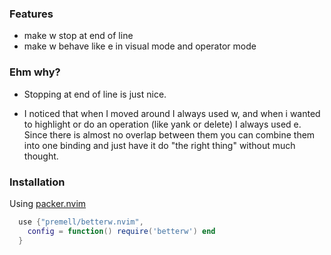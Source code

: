### Features
  * make w stop at end of line
  * make w behave like e in visual mode and operator mode
 
### Ehm why? 
 * Stopping at end of line is just nice.

 * I noticed that when I moved around I always used w, and when i wanted to highlight or do an operation (like yank or delete) I always    used e. Since there is almost no overlap between them you can combine them into one binding and just have it do "the right thing" without much thought.
 
### Installation

Using [packer.nvim](https://github.com/wbthomason/packer.nvim)

```lua
  use {"premell/betterw.nvim",
    config = function() require('betterw') end
  }
```

